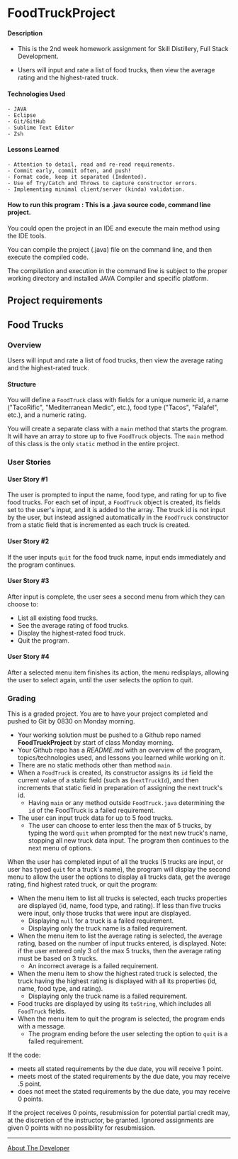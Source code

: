 # FoodTruckProject

#### Description

- This is the 2nd week homework assignment for Skill Distillery, Full Stack Development.


- Users will input and rate a list of food trucks, then view the average rating and the highest-rated truck.


#### Technologies Used
	- JAVA
	- Eclipse
	- Git/GitHub
	- Sublime Text Editor
	- Zsh

#### Lessons Learned
    - Attention to detail, read and re-read requirements.
	- Commit early, commit often, and push!
	- Format code, keep it separated (Indented).
	- Use of Try/Catch and Throws to capture constructor errors.
	- Implementing minimal client/server (kinda) validation.
	
	
#### How to run this program : This is a .java source code, command line project.  

You could open the project in an IDE and execute the main method using the IDE tools.

You can compile the project (.java) file on the command line, and then execute the compiled code.

The compilation and execution in the command line is subject to the proper working directory and installed JAVA Compiler and specific platform.



## Project requirements

## Food Trucks

### Overview

Users will input and rate a list of food trucks, then view the average rating and the highest-rated truck.

#### Structure

You will define a `FoodTruck` class with fields for a unique numeric id, a name ("TacoRific", "Mediterranean Medic", etc.), food type ("Tacos", "Falafel", etc.), and a numeric rating.

You will create a separate class with a `main` method that starts the program.  It will have an array to store up to five `FoodTruck` objects.  The `main` method of this class is the only `static` method in the entire project.

### User Stories

#### User Story #1

The user is prompted to input the name, food type, and rating for up to five food trucks.  For each set of input, a `FoodTruck` object is created, its fields set to the user's input, and it is added to the array.  The truck id is not input by the user, but instead assigned automatically in the `FoodTruck` constructor from a static field that is incremented as each truck is created.

#### User Story #2

If the user inputs `quit` for the food truck name, input ends immediately and the program continues.

#### User Story #3

After input is complete, the user sees a second menu from which they can choose to:

* List all existing food trucks.
* See the average rating of food trucks.
* Display the highest-rated food truck.
* Quit the program.

#### User Story #4

After a selected menu item finishes its action, the menu redisplays, allowing the user to select again, until the user selects the option to quit.

### Grading

This is a graded project. You are to have your project completed and pushed to Git by 0830 on Monday morning.

* Your working solution must be pushed to a Github repo named **FoodTruckProject** by start of class Monday morning. 
* Your Github repo has a _README.md_ with an overview of the program, topics/technologies used, and lessons you learned while working on it.
* There are no static methods other than method `main`.
* When a `FoodTruck` is created, its constructor assigns its `id` field the current value of a static field (such as (`nextTruckId`), and then increments that static field in preparation of assigning the next truck's id.
	* Having `main` or any method outside `FoodTruck.java` determining the `id` of the FoodTruck is a failed requirement.
* The user can input truck data for up to 5 food trucks.
	* The user can choose to enter less then the max of 5 trucks, by typing the word `quit` when prompted for the next new truck's name, stopping all new truck data input. The program then continues to the next menu of options.

When the user has completed input of all the trucks (5 trucks are input, or user has typed `quit` for a truck's name), the program will display the second menu to allow the user the options to display all trucks data, get the average rating, find highest rated truck, or quit the program:

* When the menu item to list all trucks is selected, each trucks properties are displayed (id, name, food type, and rating).  If less than five trucks were input, only those trucks that were input are displayed.
	* Displaying `null` for a truck is a failed requirement. 
	* Displaying only the truck name is a failed requirement.
* When the menu item to list the average rating is selected, the average rating, based on the number of input trucks entered, is displayed. Note: if the user entered only 3 of the max 5 trucks, then the average rating must be based on 3 trucks. 
	* An incorrect average is a failed requirement.
* When the menu item to show the highest rated truck is selected, the truck having the highest rating is displayed with all its properties (id, name, food type, and rating).
	* Displaying only the truck name is a failed requirement.
* Food trucks are displayed by using its `toString`, which includes all `FoodTruck` fields.
* When the menu item to quit the program is selected, the program ends with a message.
	* The program ending before the user selecting the option to `quit` is a failed requirement.

If the code:
*  meets all stated requirements by the due date, you will receive 1 point.
*  meets most of the stated requirements by the due date, you may receive .5 point.
*  does not meet the stated requirements by the due date, you may receive 0 points.

If the project receives 0 points, resubmission for potential partial credit may, at the discretion of the instructor, be granted. Ignored assignments are given 0 points with no possibility for resubmission.



<hr>

[About The Developer](https://github.com/pasciaks/)
